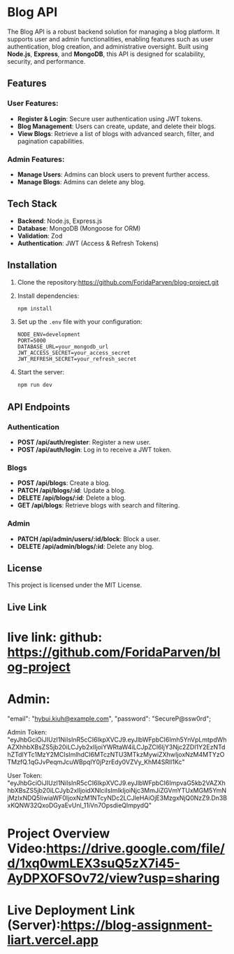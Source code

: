 # Blog API

The Blog API is a robust backend solution for managing a blog platform. It supports user and admin functionalities, enabling features such as user authentication, blog creation, and administrative oversight. Built using **Node.js**, **Express**, and **MongoDB**, this API is designed for scalability, security, and performance.

## Features

### User Features:
- **Register & Login**: Secure user authentication using JWT tokens.
- **Blog Management**: Users can create, update, and delete their blogs.
- **View Blogs**: Retrieve a list of blogs with advanced search, filter, and pagination capabilities.

### Admin Features:
- **Manage Users**: Admins can block users to prevent further access.
- **Manage Blogs**: Admins can delete any blog.

## Tech Stack
- **Backend**: Node.js, Express.js
- **Database**: MongoDB (Mongoose for ORM)
- **Validation**: Zod
- **Authentication**: JWT (Access & Refresh Tokens)

## Installation

1. Clone the repository:https://github.com/ForidaParven/blog-project.git
   
2. Install dependencies:
   ```bash
   npm install
   ```
3. Set up the `.env` file with your configuration:
   ```
   NODE_ENV=development
   PORT=5000
   DATABASE_URL=your_mongodb_url
   JWT_ACCESS_SECRET=your_access_secret
   JWT_REFRESH_SECRET=your_refresh_secret
   ```
4. Start the server:
   ```bash
   npm run dev
   ```

## API Endpoints

### Authentication
- **POST /api/auth/register**: Register a new user.
- **POST /api/auth/login**: Log in to receive a JWT token.

### Blogs
- **POST /api/blogs**: Create a blog.
- **PATCH /api/blogs/:id**: Update a blog.
- **DELETE /api/blogs/:id**: Delete a blog.
- **GET /api/blogs**: Retrieve blogs with search and filtering.

### Admin
- **PATCH /api/admin/users/:id/block**: Block a user.
- **DELETE /api/admin/blogs/:id**: Delete any blog.

## License
This project is licensed under the MIT License.


## Live Link
# live link: github: https://github.com/ForidaParven/blog-project
# Admin: 
"email": "hybui.kiuh@example.com",
"password": "SecureP@ssw0rd";

Admin Token:
"eyJhbGciOiJIUzI1NiIsInR5cCI6IkpXVCJ9.eyJlbWFpbCI6Imh5YnVpLmtpdWhAZXhhbXBsZS5jb20iLCJyb2xlIjoiYWRtaW4iLCJpZCI6IjY3Njc2ZDI1Y2EzNTdhZTdlYTc1MzY2MCIsImlhdCI6MTczNTU3MTkzMywiZXhwIjoxNzM4MTYzOTMzfQ.1qGJvPeqmJcuWBpqlY0jPzrEdy0VZVy_KhM4SRIl1Kc"

User Token:
"eyJhbGciOiJIUzI1NiIsInR5cCI6IkpXVCJ9.eyJlbWFpbCI6ImpvaG5kb2VAZXhhbXBsZS5jb20iLCJyb2xlIjoidXNlciIsImlkIjoiNjc3MmJiZGVmYTUxMGM5YmNjMzIxNDQ5IiwiaWF0IjoxNzM1NTcyNDc2LCJleHAiOjE3MzgxNjQ0NzZ9.Dn3BxKQNW32QxoDGyaEvUnl_11iVn7OpsdieQlmpydQ"

# Project Overview Video:https://drive.google.com/file/d/1xq0wmLEX3suQ5zX7i45-AyDPXOFSOv72/view?usp=sharing 
# Live Deployment Link (Server):https://blog-assignment-liart.vercel.app
